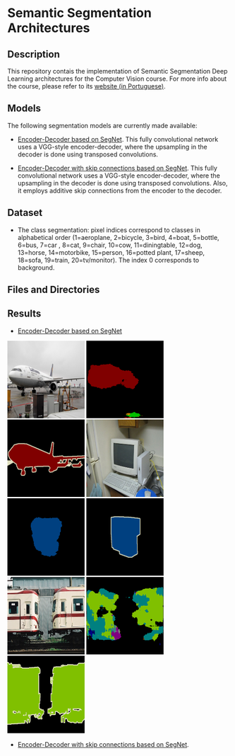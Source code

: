 # Semantic Segmentation Architectures

## Description
This repository contais the implementation of Semantic Segmentation Deep Learning architectures
for the Computer Vision course. For more info about the course, please refer to its [website (in Portuguese)](http://www.cin.ufpe.br/~cabm/visao/).

## Models
The following segmentation models are currently made available:

- [Encoder-Decoder based on SegNet](https://arxiv.org/abs/1511.00561). This fully convolutional network uses a VGG-style encoder-decoder, where the upsampling in the decoder is done using transposed convolutions.

- [Encoder-Decoder with skip connections based on SegNet](https://arxiv.org/abs/1511.00561). This fully convolutional network uses a VGG-style encoder-decoder, where the upsampling in the decoder is done using transposed convolutions.
Also, it employs additive skip connections from the encoder to the decoder. 

## Dataset
- The class segmentation: pixel indices correspond to classes in alphabetical order (1=aeroplane, 2=bicycle, 3=bird, 4=boat, 5=bottle, 6=bus, 7=car , 8=cat, 9=chair, 10=cow, 11=diningtable, 12=dog, 13=horse, 14=motorbike, 15=person, 16=potted plant, 17=sheep, 18=sofa, 19=train, 20=tv/monitor). The index 0 corresponds to background.

## Files and Directories 

## Results

- [Encoder-Decoder based on SegNet](https://arxiv.org/abs/1511.00561)

<img height="175" width='175' src="results/input/2007_000033.jpg">
<img height='175' src="results/2007_000033.png">
<img height="175" width='175' src="results/gt/2007_000033.png">

<img height="175" width='175' src="results/input/2007_000039.jpg">
<img height='175' src="results/2007_000039.png">
<img height="175" width='175' src="results/gt/2007_000039.png">

<img height="175" width='175' src="results/input/2007_000042.jpg">
<img height='175' src="results/2007_000042.png">
<img height="175" width='175' src="results/gt/2007_000042.png">

- [Encoder-Decoder with skip connections based on SegNet](https://arxiv.org/abs/1511.00561).